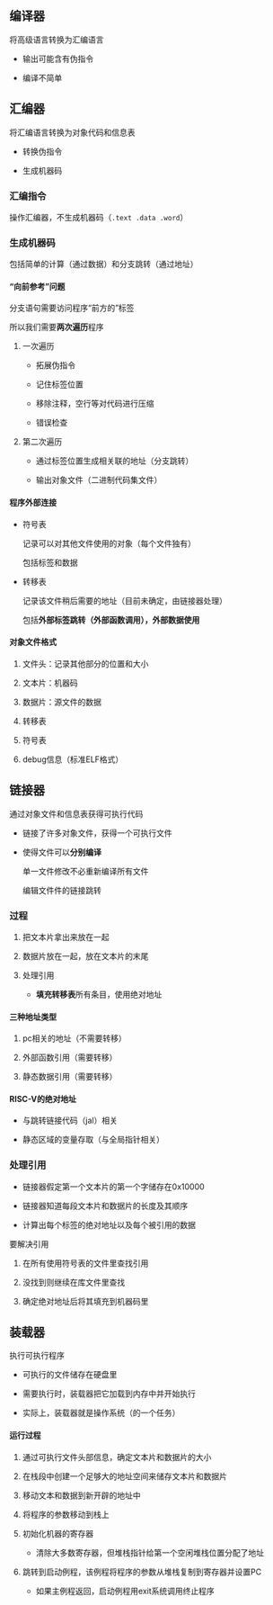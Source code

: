 ## 编译器

将高级语言转换为汇编语言

* 输出可能含有伪指令

* 编译不简单

## 汇编器

将汇编语言转换为对象代码和信息表

* 转换伪指令

* 生成机器码

### 汇编指令

操作汇编器，不生成机器码（`.text .data .word`）

### 生成机器码

包括简单的计算（通过数据）和分支跳转（通过地址）

#### “向前参考”问题

分支语句需要访问程序“前方的”标签

所以我们需要**两次遍历**程序

1. 一次遍历
   
   * 拓展伪指令
   
   * 记住标签位置
   
   * 移除注释，空行等对代码进行压缩
   
   * 错误检查

2. 第二次遍历
   
   * 通过标签位置生成相关联的地址（分支跳转）
   
   * 输出对象文件（二进制代码集文件）

#### 程序外部连接

* 符号表
  
  记录可以对其他文件使用的对象（每个文件独有）
  
  包括标签和数据

* 转移表
  
  记录该文件稍后需要的地址（目前未确定，由链接器处理）
  
  包括**外部标签跳转（外部函数调用），外部数据使用**

#### 对象文件格式

1. 文件头：记录其他部分的位置和大小

2. 文本片：机器码

3. 数据片：源文件的数据

4. 转移表

5. 符号表

6. debug信息（标准ELF格式）

## 链接器

通过对象文件和信息表获得可执行代码

* 链接了许多对象文件，获得一个可执行文件

* 使得文件可以**分别编译**
  
  单一文件修改不必重新编译所有文件
  
  编辑文件件的链接跳转

### 过程

1. 把文本片拿出来放在一起

2. 数据片放在一起，放在文本片的末尾

3. 处理引用
   
   * **填充转移表**所有条目，使用绝对地址

#### 三种地址类型

1. pc相关的地址（不需要转移）

2. 外部函数引用（需要转移）

3. 静态数据引用（需要转移）

#### RISC-V的绝对地址

* 与跳转链接代码（jal）相关

* 静态区域的变量存取（与全局指针相关）

### 处理引用

* 链接器假定第一个文本片的第一个字储存在0x10000

* 链接器知道每段文本片和数据片的长度及其顺序

* 计算出每个标签的绝对地址以及每个被引用的数据

要解决引用

1. 在所有使用符号表的文件里查找引用

2. 没找到则继续在库文件里查找

3. 确定绝对地址后将其填充到机器码里

## 装载器

执行可执行程序

* 可执行的文件储存在硬盘里

* 需要执行时，装载器把它加载到内存中并开始执行

* 实际上，装载器就是操作系统（的一个任务）

#### 运行过程

1. 通过可执行文件头部信息，确定文本片和数据片的大小

2. 在栈段中创建一个足够大的地址空间来储存文本片和数据片

3. 移动文本和数据到新开辟的地址中

4. 将程序的参数移动到栈上

5. 初始化机器的寄存器
   
   * 清除大多数寄存器，但堆栈指针给第一个空闲堆栈位置分配了地址

6. 跳转到启动例程，该例程将程序的参数从堆栈复制到寄存器并设置PC
   
   * 如果主例程返回，启动例程用exit系统调用终止程序
